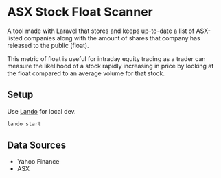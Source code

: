 # ASX Stock Float Scanner

A tool made with Laravel that stores and keeps up-to-date a list of ASX-listed companies along with the amount of shares that company has released to the public (float).

This metric of float is useful for intraday equity trading as a trader can measure the likelihood of a stock rapidly increasing in price by looking at the float compared to an average volume for that stock. 

## Setup

Use [Lando](https://github.com/lando/hyperdrive) for local dev.

```sh
lando start
```

## Data Sources

* Yahoo Finance
* ASX 